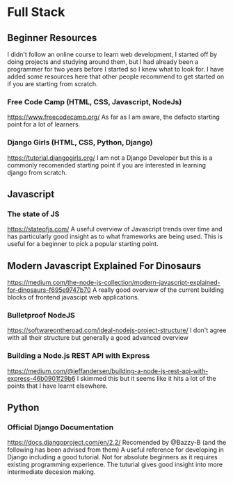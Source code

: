 # Full Stack
## Beginner Resources
I didn't follow an online course to learn web development, I started off by
doing projects and studying around them, but I had already been a programmer
for two years before I started so I knew what to look for. I have added some 
resources here that other people recommend to get started on if you are starting from scratch.
### Free Code Camp (HTML, CSS, Javascript, NodeJs)
https://www.freecodecamp.org/
As far as I am aware, the defacto starting point for a lot of learners.
### Django Girls (HTML, CSS, Python, Django)
https://tutorial.djangogirls.org/
I am not a Django Developer but this is a commonly recomended starting point if
you are interested in learning django from scratch.
## Javascript
### The state of JS
https://stateofjs.com/
A useful overview of Javascript trends over time and has particularly good
insight as to what frameworks are being used. This is useful for a beginner to
pick a popular starting point.
## Modern Javascript Explained For Dinosaurs
https://medium.com/the-node-js-collection/modern-javascript-explained-for-dinosaurs-f695e9747b70
A really good overview of the current building blocks of frontend javascipt web applications.
### Bulletproof NodeJS
https://softwareontheroad.com/ideal-nodejs-project-structure/
I don't agree with all their structure but generally a good advanced overview
### Building a Node.js REST API with Express
https://medium.com/@jeffandersen/building-a-node-js-rest-api-with-express-46b0901f29b6
I skimmed this but it seems like it hits a lot of the points that I have learnt elsewhere.
## Python
### Official Django Documentation
https://docs.djangoproject.com/en/2.2/
Recomended by @Bazzy-B (and the following has been advised from them)
A useful reference for developing in Django including a good tutorial. Not for absolute beginners as it requires existing programming experience. The tuturial gives good insight into more intermediate decesion making.
